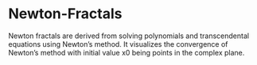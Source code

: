 # Newton-Fractals
Newton fractals are derived from solving polynomials and transcendental equations using Newton’s method. It visualizes the convergence of Newton’s method with initial value x0 being points in the complex plane.
